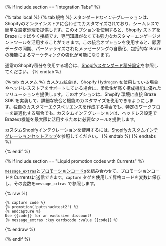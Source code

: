 {% if include.section == "Integration Tabs" %}

{% tabs local %}
{% tab 規格 %}
スタンダードなインテグレーションは、Shopifyのオンラインストアに合わせてカスタマイズされており、シームレスで簡単な設定処理を提供します。このオプションを使用すると、Shopify ストアを Braze にすばやく接続でき、専門知識がなくても強力なカスタマーエンゲージメントツールを活用することができます。この統合オプションを使用すると、顧客データの同期、パーソナライズされたメッセージングの自動化、包括的な Braze の機能によるマーケティングの強化が可能になります。

通常のShopify積分を使用する場合は、[Shopifyスタンダード積分設定]({{site.baseurl}}/shopify_standard_integration/)を参照してください。
{% endtab %}

{% tab カスタム %}
カスタム統合は、Shopify Hydrogen を使用している場合やヘッドレスストアをサポートしている場合に、柔軟性が高く構成機能に優れたソリューションを提供します。このオプションは、Shopify 環境に直接 Braze SDK を実装して、詳細な統合と機能のカスタマイズを使用できるようにします。独自のカスタマーエクスペリエンスを作成する場合でも、特定のワークフローを最適化する場合でも、カスタムインテグレーションは、ヘッドレス設定でBrazeの機能を最大限に活用するために必要なツールを提供します。

カスタムShopifyインテグレーションを使用するには、[Shopifyカスタムインテグレーションセットアップ]({{site.baseurl}}/shopify_custom_integration/)を参照してください。
{% endtab %}
{% endtabs %}

{% endif %}

{% if include.section == "Liquid promotion codes with Currents" %}

[`message_extras`]({{site.baseurl}}/user_guide/personalization_and_dynamic_content/liquid/advanced_filters/message_extras/)と[プロモーションコードs]({{site.baseurl}}/user_guide/personalization_and_dynamic_content/promotion_codes/)を組み合わせて、プロモーションコードをCurrentsに送信できます。`capture` タグを使用して昇格コードを変数に保存し、その変数を`message_extras` で参照します。

{% raw %}
```liquid
{% capture code %}
{% promotion('puttshacktest2') %}
{% endcapture %}
Use {{code}} for an exclusive discount!
{% message_extras :key cardscode :value {{code}} %}
```
{% endraw %}

{% endif %}
